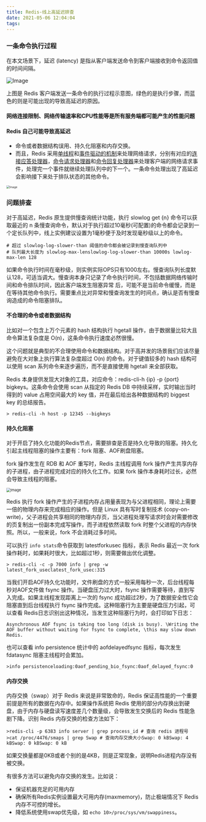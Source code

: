 ```yaml
---
title: Redis-线上高延迟排查
date: 2021-05-06 12:04:04
tags:
---
```




### 一条命令执行过程

在本文场景下，延迟 (latency) 是指从客户端发送命令到客户端接收到命令返回值的时间间隔。

![Image](https://mmbiz.qpic.cn/mmbiz_png/9QbuglRCMtdhic9zTZh5xCllEzgLWRcOXQoemRPGek07hlpV6XpJsFTsnZuTyeVWg7Gymsd7yU84UOhwXMUSe3A/640?wx_fmt=jpeg&wxfrom=5&wx_lazy=1&wx_co=1)

上图是 Redis 客户端发送一条命令的执行过程示意图，绿色的是执行步骤，而蓝色的则是可能出现的导致高延迟的原因。

#### 网络连接限制、网络传输速率和CPU性能等是所有服务端都可能产生的性能问题

####  Redis 自己可能导致高延迟

- 命令或者数据结构误用、持久化阻塞和内存交换。
- 而且，Redis 采用[单线程]()和[事件驱动的机制]()来处理网络请求，分别有对应的[连接应答处理器]()，[命令请求处理器]()和[命令回复处理器]()来处理客户端的网络请求事件，处理完一个事件就继续处理队列中的下一个。一条命令处理出现了高延迟会影响接下来处于排队状态的其他命令。

<img src="https://mmbiz.qpic.cn/mmbiz_png/9QbuglRCMtdhic9zTZh5xCllEzgLWRcOXscLk1bRExg5BlLia5K6hRZQz1gUakMksxtLjkl7ibMDMz8m9ib2evyEYg/640?wx_fmt=jpeg&wxfrom=5&wx_lazy=1&wx_co=1" alt="Image" style="zoom:50%;" />

### 问题排查

对于高延迟，Redis 原生提供慢查询统计功能，执行 slowlog get {n} 命令可以获取最近的 n 条慢查询命令，默认对于执行超过10毫秒(可配置)的命令都会记录到一个定长队列中，线上实例建议设置为1毫秒便于及时发现毫秒级以上的命令。

```
# 超过 slowlog-log-slower-than 阈值的命令都会被记录到慢查询队列中
# 队列最大长度为 slowlog-max-lenslowlog-log-slower-than 10000s lowlog-max-len 128
```

如果命令执行时间在毫秒级，则实例实际OPS只有1000左右。慢查询队列长度默认128，可适当调大。慢查询本身只记录了命令执行时间，不包括数据网络传输时间和命令排队时间，因此客户端发生阻塞异常 后，可能不是当前命令缓慢，而是在等待其他命令执行。需要重点比对异常和慢查询发生的时间点，确认是否有慢查询造成的命令阻塞排队。

#### 不合理的命令或者数据结构

比如对一个包含上万个元素的 hash 结构执行 hgetall 操作，由于数据量比较大且命令算法复杂度是 O(n)，这条命令执行速度必然很慢。

这个问题就是典型的不合理使用命令和数据结构。对于高并发的场景我们应该尽量避免在大对象上执行算法复杂度超过 O(n) 的命令。对于键值较多的 hash 结构可以使用 scan 系列命令来逐步遍历，而不是直接使用 hgetall 来全部获取。

Redis 本身提供发现大对象的工具，对应命令：redis-cli-h {ip} -p {port} bigkeys。这条命令会使用 scan 从指定的 Redis DB 中持续采样，实时输出当时得到的 value 占用空间最大的 key 值，并在最后给出各种数据结构的 biggest key 的总结报告。

```
> redis-cli -h host -p 12345 --bigkeys
```

#### 持久化阻塞

对于开启了持久化功能的Redis节点，需要排查是否是持久化导致的阻塞。持久化引起主线程阻塞的操作主要有：fork 阻塞、AOF刷盘阻塞。

fork 操作发生在 RDB 和 AOF 重写时，Redis 主线程调用 fork 操作产生共享内存的子进程，由子进程完成对应的持久化工作。如果 fork 操作本身耗时过长，必然会导致主线程的阻塞。

<img src="https://mmbiz.qpic.cn/mmbiz_png/9QbuglRCMtdhic9zTZh5xCllEzgLWRcOXA2v2rmicbJ08REVFIiaYfMbvnJtMTqCV27OtND6ZCkibB9ia69ZWlmr3rw/640?wx_fmt=jpeg&wxfrom=5&wx_lazy=1&wx_co=1" alt="Image" style="zoom:67%;" />

Redis 执行 fork 操作产生的子进程内存占用量表现为与父进程相同，理论上需要一倍的物理内存来完成相应的操作。但是 Linux 具有写时复制技术 (copy-on-write)，父子进程会共享相同的物理内存页，当父进程处理写请求时会对需要修改的页复制出一份副本完成写操作，而子进程依然读取 fork 时整个父进程的内存快照。所以，一般来说，fork 不会消耗过多时间。

可以执行 `info stats`命令获取到 latestforkusec 指标，表示 Redis 最近一次 fork 操作耗时，如果耗时很大，比如超过1秒，则需要做出优化调整。

```
> redis-cli -c -p 7000 info | grep -w latest_fork_useclatest_fork_usec:315
```

当我们开启AOF持久化功能时，文件刷盘的方式一般采用每秒一次，后台线程每秒对AOF文件做 fsync 操作。当硬盘压力过大时，fsync 操作需要等待，直到写入完成。如果主线程发现距离上一次的 fsync 成功超过2秒，为了数据安全性它会阻塞直到后台线程执行 fsync 操作完成。这种阻塞行为主要是硬盘压力引起，可以查看 Redis日志识别出这种情况，当发生这种阻塞行为时，会打印如下日志：

```
Asynchronous AOF fsync is taking too long (disk is busy). \Writing the AOF buffer without waiting for fsync to complete, \this may slow down Redis.
```

也可以查看 info persistence 统计中的 aofdelayedfsync 指标，每次发生 fdatasync 阻塞主线程时会累加。

```
>info persistenceloading:0aof_pending_bio_fsync:0aof_delayed_fsync:0
```

#### 内存交换

内存交换（swap）对于 Redis 来说是非常致命的，Redis 保证高性能的一个重要前提是所有的数据在内存中。如果操作系统把 Redis 使用的部分内存换出到硬盘，由于内存与硬盘读写速度差几个数量级，会导致发生交换后的 Redis 性能急剧下降。识别 Redis 内存交换的检查方法如下：

```
>redis-cli -p 6383 info server | grep process_id # 查询 redis 进程号
>cat /proc/4476/smaps | grep Swap # 查询内存交换大小Swap: 0 kBSwap: 4 kBSwap: 0 kBSwap: 0 kB
```

如果交换量都是0KB或者个别的是4KB，则是正常现象，说明Redis进程内存没有被交换。

有很多方法可以避免内存交换的发生。比如说：

- 保证机器充足的可用内存
- 确保所有Redis实例设置最大可用内存(maxmemory)，防止极端情况下 Redis 内存不可控的增长。
- 降低系统使用swap优先级，如 `echo 10>/proc/sys/vm/swappiness`。